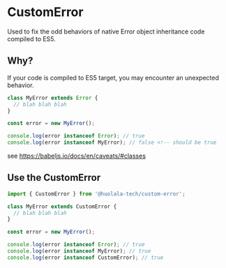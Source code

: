 # CustomError

Used to fix the odd behaviors of native Error object inheritance code compiled to ES5.

## Why?

If your code is compiled to ES5 target, you may encounter an unexpected behavior.

```typescript
class MyError extends Error {
  // blah blah blah
}

const error = new MyError();

console.log(error instanceof Error); // true
console.log(error instanceof MyError); // false <!-- should be true
```

see https://babeljs.io/docs/en/caveats/#classes

## Use the CustomError

```typescript
import { CustomError } from '@huolala-tech/custom-error';

class MyError extends CustomError {
  // blah blah blah
}

const error = new MyError();

console.log(error instanceof Error); // true
console.log(error instanceof MyError); // true
console.log(error instanceof CustomError); // true
```

